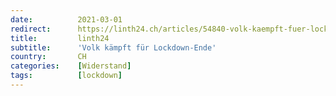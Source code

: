 ```yaml
---
date:          2021-03-01
redirect:      https://linth24.ch/articles/54840-volk-kaempft-fuer-lockdown-ende
title:         linth24
subtitle:      'Volk kämpft für Lockdown-Ende'
country:       CH
categories:    [Widerstand]
tags:          [lockdown]
---
```

